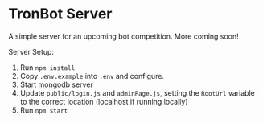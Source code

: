 # TronBot Server
A simple server for an upcoming bot competition. More coming soon!

Server Setup:

1. Run `npm install`
2. Copy `.env.example` into `.env` and configure.
3. Start mongodb server
4. Update `public/login.js` and `adminPage.js`, setting the `RootUrl` variable to the correct location (localhost if running locally)
5. Run `npm start`
